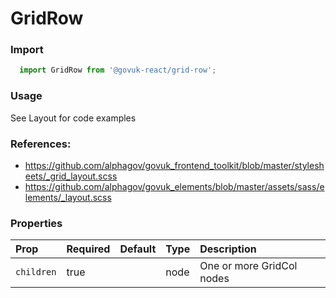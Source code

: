 GridRow
=======

### Import
```js
  import GridRow from '@govuk-react/grid-row';
```
<!-- STORY -->

### Usage

See Layout for code examples

### References:
- https://github.com/alphagov/govuk_frontend_toolkit/blob/master/stylesheets/_grid_layout.scss
- https://github.com/alphagov/govuk_elements/blob/master/assets/sass/elements/_layout.scss

### Properties
Prop | Required | Default | Type | Description
:--- | :------- | :------ | :--- | :----------
 `children` | true |  | node | One or more GridCol nodes



